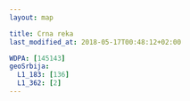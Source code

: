 ```yaml
---
layout: map

title: Crna reka
last_modified_at: 2018-05-17T00:48:12+02:00

WDPA: [145143]
geoSrbija:
  L1_183: [136]
  L1_362: [2]
---
```

